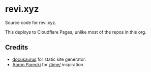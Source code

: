 # revi.xyz

Source code for revi.xyz.

This deploys to Cloudflare Pages, unlike most of the repos in this org.

## Credits

- [docusaurus](https://docusaurus.io) for static site generator.
- [Aaron Parecki](https://aaronparecki.com/now/) for [/time/](https://revi.xyz/time/) inspiration.
